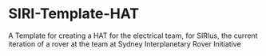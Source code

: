 # SIRI-Template-HAT
A Template for creating a HAT for the electrical team, for SIRIus, the current iteration of a rover at the team at Sydney Interplanetary Rover Initiative
